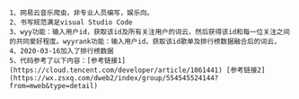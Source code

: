     1、网易云音乐爬虫，非专业人员编写，娱乐向。
    2、书写规范满足visual Studio Code
    3、wyy功能：输入用户id，获取该id及所有关注用户的词云，然后获得该id和每一位关注之间的共同爱好程度。wyyrank功能：输入用户id，获取该id歌单及排行榜数据融合后的词云，
    4、2020-03-16加入了排行榜数据
    5、代码参考了以下内容：[参考链接1](https://cloud.tencent.com/developer/article/1061441) [参考链接2](https://wx.zsxq.com/dweb2/index/group/554545524144?from=mweb&type=detail)
